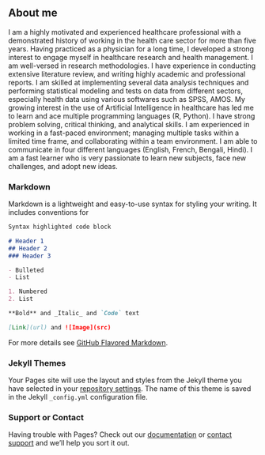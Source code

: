 ## About me

I am a highly motivated and experienced healthcare professional with a demonstrated history of working in the health care sector for more than five years. Having practiced as a physician for a long time, I developed a strong interest to engage myself in healthcare research and health management. I am well-versed in research methodologies. I have experience in conducting extensive literature review, and writing highly academic and professional reports. I am skilled at implementing several data analysis techniques and performing statistical modeling and tests on data from different sectors, especially health data using various softwares such as SPSS, AMOS. My growing interest in the use of Artificial Intelligence in healthcare has led me to learn and ace multiple programming languages (R, Python). I have strong problem solving, critical thinking, and analytical skills. I am experienced in working in a fast-paced environment; managing multiple tasks within a limited time frame, and collaborating within a team environment. I am able to communicate in four different languages (English, French, Bengali, Hindi). I am a fast learner who is very passionate to learn new subjects, face new challenges, and adopt new ideas. 

### Markdown

Markdown is a lightweight and easy-to-use syntax for styling your writing. It includes conventions for

```markdown
Syntax highlighted code block

# Header 1
## Header 2
### Header 3

- Bulleted
- List

1. Numbered
2. List

**Bold** and _Italic_ and `Code` text

[Link](url) and ![Image](src)
```

For more details see [GitHub Flavored Markdown](https://guides.github.com/features/mastering-markdown/).

### Jekyll Themes

Your Pages site will use the layout and styles from the Jekyll theme you have selected in your [repository settings](https://github.com/nathakhi/nathakhi.github.io/settings/pages). The name of this theme is saved in the Jekyll `_config.yml` configuration file.

### Support or Contact

Having trouble with Pages? Check out our [documentation](https://docs.github.com/categories/github-pages-basics/) or [contact support](https://support.github.com/contact) and we’ll help you sort it out.
